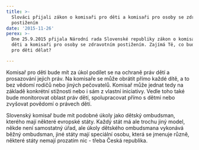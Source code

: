 ```yaml
---
title: >-
  Slováci přijali zákon o komisaři pro děti a komisaři pro osoby se zdravotním
  postižením 
date: '2015-11-26'
perex: >-
  Dne 25.9.2015 přijala Národní rada Slovenské republiky zákon o komisaři pro
  děti a komisaři pro osoby se zdravotním postižením. Zajímá Tě, co bude komisař
  pro děti dělat?

---
```



<p class="MsoNormal">Komisař pro děti bude mít za úkol podílet se na ochraně práv dětí a prosazování jejich práv. Na komisaře se může obrátit přímo každé dítě, a to bez vědomí rodičů nebo jiných pečovatelů. Komisař může jednat tedy na základě konkrétní stížnosti nebo i sám z&nbsp;vlastní iniciativy. Vedle toho také bude monitorovat oblast práv dětí, spolupracovat přímo s&nbsp;dětmi nebo zvyšovat povědomí o právech dětí. </p><p>Slovenský komisař bude mít podobné úkoly jako dětský ombudsman, kterého mají některé evropské státy. Každý stát má ale trochu jiný model, někde není samostatný úřad, ale úkoly dětského ombudsmana vykonává běžný ombudsman, jiné státy mají speciální osobu, která se jmenuje různě, některé státy nemají prozatím nic - třeba Česká republika. </p>

